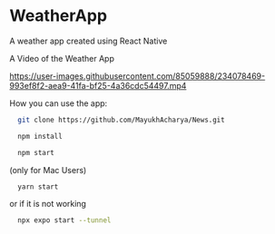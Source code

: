 # WeatherApp
A weather app created using React Native

A Video of the Weather App 



https://user-images.githubusercontent.com/85059888/234078469-993ef8f2-aea9-41fa-bf25-4a36cdc54497.mp4






How you can use the app:


```bash
  git clone https://github.com/MayukhAcharya/News.git
```
```bash
  npm install
```

```bash
  npm start
```
(only for Mac Users)
```bash
  yarn start
```

or if it is not working

```bash
  npx expo start --tunnel
```
